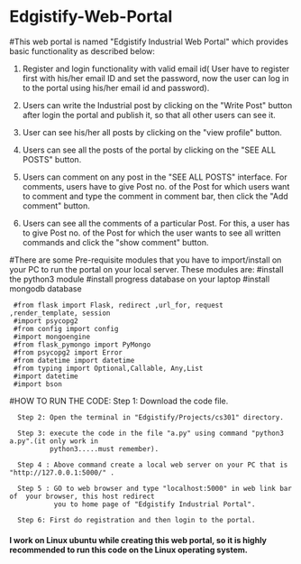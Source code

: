 # Edgistify-Web-Portal



#This web portal is named "Edgistify Industrial Web Portal" which provides basic functionality as described below:
    
   1. Register and login functionality with valid email id( User have to register first with his/her email 
      ID and set the password, now the user can log in to the portal using his/her email id and password). 

   2. Users can write the Industrial post by clicking on the "Write Post" button after login the portal and publish
      it, so that all other users can see it.

   3. User can see his/her all posts by clicking on the "view profile" button.

   4. Users can see all the posts of the portal by clicking on the "SEE ALL POSTS" button.

   5. Users can comment on any post in the "SEE ALL POSTS" interface. For comments, users have to give Post no.
      of the Post for which users want to comment and type the comment in comment bar, then click the "Add comment"
      button.

   6. Users can see all the comments of a particular Post. For this, a user has to give Post no. of the Post for
      which the user wants to see all written commands and click the "show comment" button.



#There are some Pre-requisite modules that you have to import/install on your PC to run the portal on your local server.
These modules are:
	 #install the python3 module
	 #install progress database on your laptop
	 #install mongodb database

	 #from flask import Flask, redirect ,url_for, request ,render_template, session
	 #import psycopg2
	 #from config import config
	 #import mongoengine
	 #from flask_pymongo import PyMongo
	 #from psycopg2 import Error
	 #from datetime import datetime
	 #from typing import Optional,Callable, Any,List
	 #import datetime
	 #import bson


#HOW TO RUN THE CODE:
      Step 1: Download the code file.

      Step 2: Open the terminal in "Edgistify/Projects/cs301" directory.

      Step 3: execute the code in the file "a.py" using command "python3 a.py".(it only work in 
              python3.....must remember).

      Step 4 : Above command create a local web server on your PC that is "http://127.0.0.1:5000/" .

      Step 5 : GO to web browser and type "localhost:5000" in web link bar of  your browser, this host redirect
               you to home page of "Edgistify Industrial Portal".

      Step 6: First do registration and then login to the portal.



#### I work on Linux ubuntu while creating this web portal, so it is highly recommended to run this code on the Linux operating system.


